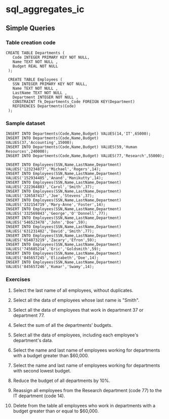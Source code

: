 # sql_aggregates_ic

## Simple Queries

### Table creation code
```
CREATE TABLE Departments (
   Code INTEGER PRIMARY KEY NOT NULL,
   Name TEXT NOT NULL ,
   Budget REAL NOT NULL 
 );
 
 CREATE TABLE Employees (
   SSN INTEGER PRIMARY KEY NOT NULL,
   Name TEXT NOT NULL ,
   LastName TEXT NOT NULL ,
   Department INTEGER NOT NULL , 
   CONSTRAINT fk_Departments_Code FOREIGN KEY(Department) 
   REFERENCES Departments(Code)
 );
```

### Sample dataset
```
INSERT INTO Departments(Code,Name,Budget) VALUES(14,'IT',65000);
INSERT INTO Departments(Code,Name,Budget) VALUES(37,'Accounting',15000);
INSERT INTO Departments(Code,Name,Budget) VALUES(59,'Human Resources',240000);
INSERT INTO Departments(Code,Name,Budget) VALUES(77,'Research',55000);

INSERT INTO Employees(SSN,Name,LastName,Department) VALUES('123234877','Michael','Rogers',14);
INSERT INTO Employees(SSN,Name,LastName,Department) VALUES('152934485','Anand','Manikutty',14);
INSERT INTO Employees(SSN,Name,LastName,Department) VALUES('222364883','Carol','Smith',37);
INSERT INTO Employees(SSN,Name,LastName,Department) VALUES('326587417','Joe','Stevens',37);
INSERT INTO Employees(SSN,Name,LastName,Department) VALUES('332154719','Mary-Anne','Foster',14);
INSERT INTO Employees(SSN,Name,LastName,Department) VALUES('332569843','George','O''Donnell',77);
INSERT INTO Employees(SSN,Name,LastName,Department) VALUES('546523478','John','Doe',59);
INSERT INTO Employees(SSN,Name,LastName,Department) VALUES('631231482','David','Smith',77);
INSERT INTO Employees(SSN,Name,LastName,Department) VALUES('654873219','Zacary','Efron',59);
INSERT INTO Employees(SSN,Name,LastName,Department) VALUES('745685214','Eric','Goldsmith',59);
INSERT INTO Employees(SSN,Name,LastName,Department) VALUES('845657245','Elizabeth','Doe',14);
INSERT INTO Employees(SSN,Name,LastName,Department) VALUES('845657246','Kumar','Swamy',14);
```
### Exercises

1. Select the last name of all employees, without duplicates.

2. Select all the data of employees whose last name is "Smith".

3. Select all the data of employees that work in department 37 or department 77.

4. Select the sum of all the departments' budgets.

5. Select all the data of employees, including each employee's department's data.

6. Select the name and last name of employees working for departments with a budget greater than $60,000.

7. Select the name and last name of employees working for departments with second lowest budget.

8. Reduce the budget of all departments by 10%.

9. Reassign all employees from the Research department (code 77) to the IT department (code 14).

10. Delete from the table all employees who work in departments with a budget greater than or equal to $60,000.

